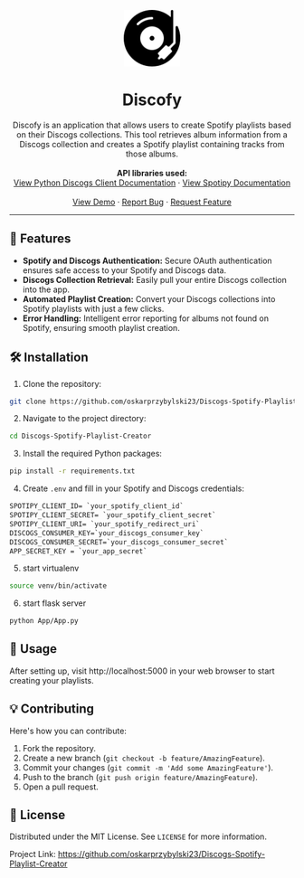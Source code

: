 <p align="center">
  <img src="./App/static/favicon.ico" alt="Discofy Logo" width="100"/>
</p>

<h1 align="center">Discofy</h1>

<p align="center">
Discofy is an application that allows users to create Spotify playlists based on their Discogs collections. This tool retrieves album information from a Discogs collection and creates a Spotify playlist containing tracks from those albums.
  <br>
  <br>
  <strong>API libraries used:</strong>
  <br>
  <a href="https://python3-discogs-client.readthedocs.io/en/latest/index.html">View Python Discogs Client Documentation</a>
  ·
  <a href="https://spotipy.readthedocs.io/en/2.22.1/">View Spotipy Documentation</a>
  <br>
  <br>
  <a href="#">View Demo</a>
  ·
  <a href="https://github.com/oskarprzybylski23/Discogs-Spotify-Playlist-Creator/issues">Report Bug</a>
  ·
  <a href="https://github.com/oskarprzybylski23/Discogs-Spotify-Playlist-Creator/issues">Request Feature</a>
</p>

---

## 🌟 Features
- **Spotify and Discogs Authentication:** Secure OAuth authentication ensures safe access to your Spotify and Discogs data.
- **Discogs Collection Retrieval:** Easily pull your entire Discogs collection into the app.
- **Automated Playlist Creation:** Convert your Discogs collections into Spotify playlists with just a few clicks.
- **Error Handling:** Intelligent error reporting for albums not found on Spotify, ensuring smooth playlist creation.

## 🛠 Installation

1. Clone the repository:

```bash 
git clone https://github.com/oskarprzybylski23/Discogs-Spotify-Playlist-Creator.git 
```

2. Navigate to the project directory:

```bash 
cd Discogs-Spotify-Playlist-Creator
```

3. Install the required Python packages:

```bash 
pip install -r requirements.txt
```
4. Create `.env` and fill in your Spotify and Discogs credentials:

```text
SPOTIPY_CLIENT_ID= `your_spotify_client_id`
SPOTIPY_CLIENT_SECRET= `your_spotify_client_secret`
SPOTIPY_CLIENT_URI= `your_spotify_redirect_uri`
DISCOGS_CONSUMER_KEY=`your_discogs_consumer_key`
DISCOGS_CONSUMER_SECRET=`your_discogs_consumer_secret`
APP_SECRET_KEY = `your_app_secret`
```

5. start virtualenv

```bash
source venv/bin/activate 
```

6. start flask server

```bash
python App/App.py 
```

## 🚀 Usage
After setting up, visit http://localhost:5000 in your web browser to start creating your playlists.

## 💡 Contributing
Here's how you can contribute:

1. Fork the repository.
2. Create a new branch (`git checkout -b feature/AmazingFeature`).
3. Commit your changes (`git commit -m 'Add some AmazingFeature'`).
4. Push to the branch (`git push origin feature/AmazingFeature`).
5. Open a pull request.

## 📝 License
Distributed under the MIT License. See `LICENSE` for more information.

Project Link: https://github.com/oskarprzybylski23/Discogs-Spotify-Playlist-Creator